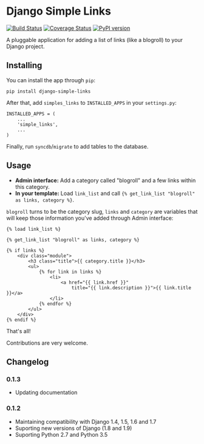 # Django Simple Links

[![Build Status](https://travis-ci.org/kplaube/django-simple-links.svg?branch=master)](https://travis-ci.org/kplaube/django-simple-links)
[![Coverage Status](https://coveralls.io/repos/github/kplaube/django-simple-links/badge.svg?branch=master)](https://coveralls.io/github/kplaube/django-simple-links?branch=master)
[![PyPI version](https://badge.fury.io/py/django-simple-links.svg)](https://badge.fury.io/py/django-simple-links)

A pluggable application for adding a list of links (like a blogroll)
to your Django project.

## Installing

You can install the app through `pip`:

    pip install django-simple-links

After that, add `simples_links` to `INSTALLED_APPS` in your
`settings.py`:

    INSTALLED_APPS = (
        ...
        'simple_links',
        ...
    )

Finally, run `syncdb`/`migrate` to add tables to the database.

## Usage

* **Admin interface:** Add a category called "blogroll" and a few links within this category.
* **In your template:** Load `link_list` and call `{% get_link_list "blogroll" as links, category %}`.

`blogroll` turns to be the category slug, `links` and `category` are variables that will keep those information
you've added through Admin interface:

    {% load link_list %}

    {% get_link_list "blogroll" as links, category %}

    {% if links %}
        <div class="module">
            <h3 class="title">{{ category.title }}</h3>
            <ul>
                {% for link in links %}
                    <li>
                        <a href="{{ link.href }}"
                            title="{{ link.description }}">{{ link.title }}</a>
                    </li>
                {% endfor %}
            </ul>
        </div>
    {% endif %}

That's all!

Contributions are very welcome.

## Changelog

### 0.1.3

* Updating documentation

### 0.1.2

* Maintaining compatibility with Django 1.4, 1.5, 1.6 and 1.7
* Suporting new versions of Django (1.8 and 1.9)
* Suporting Python 2.7 and Python 3.5
